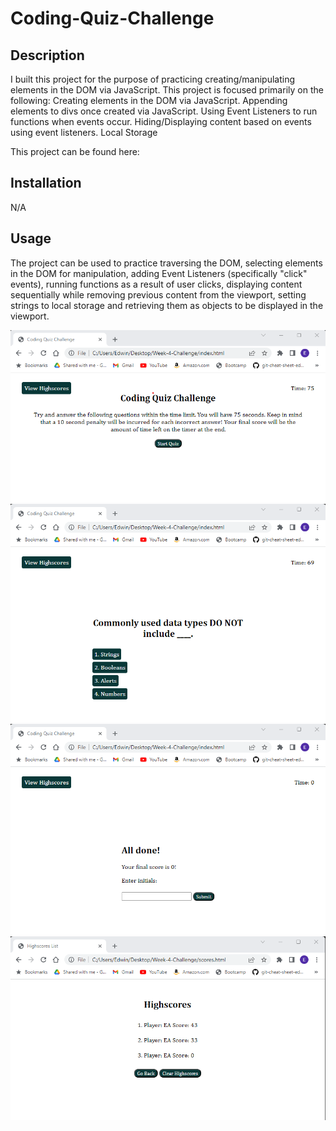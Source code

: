 # Coding-Quiz-Challenge

## Description

I built this project for the purpose of practicing creating/manipulating elements in the DOM via JavaScript. This project is focused primarily on the following:
Creating elements in the DOM via JavaScript.
Appending elements to divs once created via JavaScript.
Using Event Listeners to run functions when events occur.
Hiding/Displaying content based on events using event listeners.
Local Storage

This project can be found here: 



## Installation

N/A

## Usage

The project can be used to practice traversing the DOM, selecting elements in the DOM for manipulation, adding Event Listeners (specifically "click" events), running functions as a result of user clicks, displaying content sequentially while removing previous content from the viewport, setting strings to local storage and retrieving them as objects to be displayed in the viewport.

![alt text](assets/images/Coding-Quiz_Welcome.png)
![alt text](assets/images/Questions-Answers.png)
![alt text](assets/images/End-Screen.png)
![alt text](assets/images/Highscores.png)
